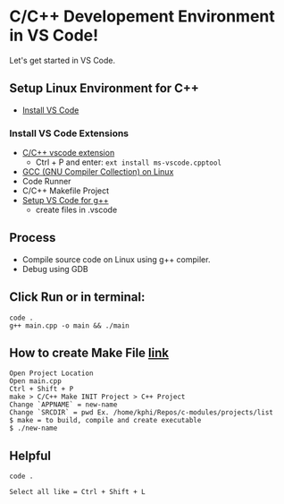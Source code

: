 # C/C++ Developement Environment in VS Code!

Let's get started in VS Code.

## Setup Linux Environment for C++
* [Install VS Code](https://code.visualstudio.com/download)

### Install VS Code Extensions
* [C/C++ vscode extension](https://marketplace.visualstudio.com/items?itemName=ms-vscode.cpptools)
  - Ctrl + P and enter:  `ext install ms-vscode.cpptool`
* [GCC (GNU Compiler Collection) on Linux](https://code.visualstudio.com/docs/cpp/config-linux)
* Code Runner
* C/C++ Makefile Project
* [Setup VS Code for g++](https://code.visualstudio.com/docs/cpp/config-linux)
  * create files in .vscode

## Process
- Compile source code on Linux using g++ compiler.
- Debug using GDB

## Click Run or in terminal:
    code .
    g++ main.cpp -o main && ./main

## How to create Make File [link](https://www.youtube.com/watch?v=whQQF4kVjPY&t=292s)
    Open Project Location
    Open main.cpp
    Ctrl + Shift + P
    make > C/C++ Make INIT Project > C++ Project
    Change `APPNAME` = new-name
    Change `SRCDIR` = pwd Ex. /home/kphi/Repos/c-modules/projects/list
    $ make = to build, compile and create executable
    $ ./new-name

## Helpful
    code .

    Select all like = Ctrl + Shift + L